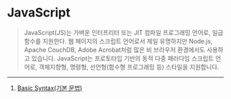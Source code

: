 # JavaScript

> JavaScript(JS)는 가벼운 인터프리터 또는 JIT 컴파일 프로그래밍 언어로, 일급 함수를 지원한다. 웹 페이지의 스크립트 언어로서 제일 유명하지만 Node.js, Apache CouchDB, Adobe Acrobat처럼 많은 비 브라우저 환경에서도 사용하고 있습니다. JavaScript는 프로토타입 기반의 동적 다중 패러다임 스크립트 언어로, 객체지향형, 명령형, 선언형(함수형 프로그래밍 등) 스타일을 지원합니다.

---

 1. [Basic Syntax(기본 문법)](https://github.com/lightixxx/TIL/tree/master/JavaScript/BasicSyntax/BasicSyntax.md)
